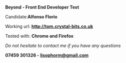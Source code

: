 **Beyond - Front End Developer Test**


Candidate:**Alfonso Florio**

Working url: **http://tom.crystal-bits.co.uk**

Tested with: **Chrome and Firefox**




_Do not hesitate to contact me if you have any questions_

**07459 301326 - lisophorm@gmail.com**


